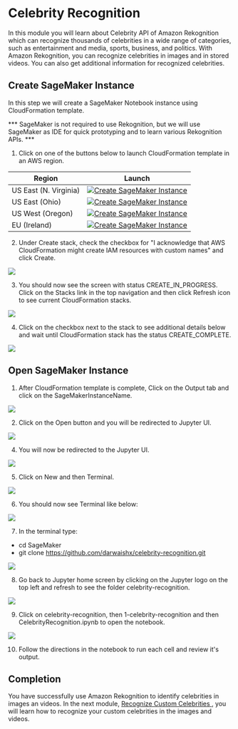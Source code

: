 # Celebrity Recognition

In this module you will learn about Celebrity API of Amazon Rekognition which can recognize thousands of celebrities in a wide range of categories, such as entertainment and media, sports, business, and politics. With Amazon Rekognition, you can recognize celebrities in images and in stored videos. You can also get additional information for recognized celebrities.

## Create SageMaker Instance

In this step we will create a SageMaker Notebook instance using CloudFormation template.

*** SageMaker is not required to use Rekognition, but we will use SageMaker as IDE for quick prototyping and to learn various Rekognition APIs. ***

1. Click on one of the buttons below to launch CloudFormation template in an AWS region.

Region| Launch
------|-----
US East (N. Virginia) | [![Create SageMaker Instance](http://docs.aws.amazon.com/AWSCloudFormation/latest/UserGuide/images/cloudformation-launch-stack-button.png)](https://console.aws.amazon.com/cloudformation/home?region=us-east-1#/stacks/create/review?stackName=SageMaker&templateURL=https://s3.amazonaws.com/aws-whoiswho-deploy-us-east-1/SageMaker.yaml)
US East (Ohio) | [![Create SageMaker Instance](http://docs.aws.amazon.com/AWSCloudFormation/latest/UserGuide/images/cloudformation-launch-stack-button.png)](https://console.aws.amazon.com/cloudformation/home?region=us-east-2#/stacks/create/review?stackName=SageMaker&templateURL=https://s3.us-east-2.amazonaws.com/aws-whoiswho-deploy-us-east-2/SageMaker.yaml)
US West (Oregon) | [![Create SageMaker Instance](http://docs.aws.amazon.com/AWSCloudFormation/latest/UserGuide/images/cloudformation-launch-stack-button.png)](https://console.aws.amazon.com/cloudformation/home?region=us-west-2#/stacks/create/review?stackName=SageMaker&templateURL=https://s3-us-west-2.amazonaws.com/aws-whoiswho-deploy-us-west-2/SageMaker.yaml)
EU (Ireland) | [![Create SageMaker Instance](http://docs.aws.amazon.com/AWSCloudFormation/latest/UserGuide/images/cloudformation-launch-stack-button.png)](https://console.aws.amazon.com/cloudformation/home?region=eu-west-1#/stacks/create/review?stackName=SageMaker&templateURL=https://s3-eu-west-1.amazonaws.com/aws-whoiswho-deploy-eu-west-1/SageMaker.yaml)


2. Under Create stack, check the checkbox for "I acknowledge that AWS CloudFormation might create IAM resources with custom names" and click Create.

![](assets/cf-1.png)


3. You should now see the screen with status CREATE_IN_PROGRESS. Click on the Stacks link in the top navigation and then click Refresh icon to see current CloudFormation stacks.

![](assets/cf-2.png)


4. Click on the checkbox next to the stack to see additional details below and wait until CloudFormation stack has the status CREATE_COMPLETE.

![](assets/cf-3.png)


## Open SageMaker Instance

1. After CloudFormation template is complete, Click on the Output tab and click on the SageMakerInstanceName.

![](assets/cf-4.png)

2. Click on the Open button and you will be redirected to Jupyter UI.

![](assets/cf-5.png)

4. You will now be redirected to the Jupyter UI.

![](assets/jupyter-home.png)

5. Click on New and then Terminal.

![](assets/sagemaker-new-terminal.png)

6. You should now see Terminal like below:

![](assets/sagemaker-terminal.png)

7. In the terminal type:
- cd SageMaker
- git clone https://github.com/darwaishx/celebrity-recognition.git

![](assets/sagemaker-gitclone.png)

8. Go back to Jupyter home screen by clicking on the Jupyter logo on the top left and refresh to see the folder celebrity-recognition.

![](assets/git-folder.png)

9. Click on celebrity-recognition, then 1-celebrity-recognition and then CelebrityRecognition.ipynb to open the notebook.

![](assets/m1-notebook.png)

10. Follow the directions in the notebook to run each cell and review it's output.

## Completion
You have successfully use Amazon Rekognition to identify celebrities in images an videos. In the next module, [Recognize Custom Celebrities ](../2-recognize-custom-celebrities), you will learn how to recognize your custom celebrities in the images and videos.
